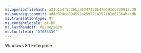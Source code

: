 ```yaml
---
ms.openlocfilehash: a31b1a4f552bbaa0547150b47e691db730912c38
ms.sourcegitcommit: ad4d92dce894592a259721a1571b1d8736abacdb
ms.translationtype: MT
ms.contentlocale: pt-BR
ms.lasthandoff: 08/04/2020
ms.locfileid: "87683339"
---
```

Windows 8.1 Enterprise
